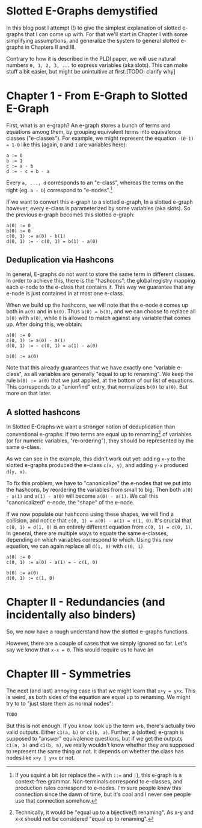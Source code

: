 Slotted E-Graphs demystified
============================

In this blog post I attempt (!) to give the simplest explanation of slotted e-graphs that I can come up with.
For that we'll start in Chapter I with some simplifying assumptions, and generalize the system to general slotted e-graphs in Chapters II and III.

Contrary to how it is described in the PLDI paper, we will use natural numbers `0, 1, 2, 3, ...` to express variables (aka slots).
This can make stuff a bit easier, but might be unintuitive at first.[TODO: clarify why]

# Chapter 1 - From E-Graph to Slotted E-Graph
First, what is an e-graph?
An e-graph stores a bunch of terms and equations among them, by grouping equivalent terms into equivalence classes ("e-classes").
For example, we might represent the equation `-(0-1) = 1-0` like this (again, `0` and `1` are variables here):

```
a := 0
b := 1
c := a - b
d := - c = b - a
```

Every `a, ..., d` corresponds to an "e-class", whereas the terms on the right (eg. `a - b`) correspond to "e-nodes".[^grammar]

If we want to convert this e-graph to a slotted e-graph,
In a slotted e-graph however, every e-class is parameterized by some variables (aka slots).
So the previous e-graph becomes this slotted e-graph:

```
a(0) := 0
b(0) := 0
c(0, 1) := a(0) - b(1)
d(0, 1) := - c(0, 1) = b(1) - a(0)
```

## Deduplication via Hashcons

In general, E-graphs do not want to store the same term in different classes.
In order to achieve this, there is the "hashcons": the global registry mapping each e-node to the e-class that contains it.
This way we guarantee that any e-node is just contained in at most one e-class.

When we build up the hashcons, we will note that the e-node `0` comes up both in `a(0)` and in `b(0)`.
Thus `a(0) = b(0)`, and we can choose to replace all `b(0)` with `a(0)`, while `0` is allowed to match against any variable that comes up.
After doing this, we obtain:

```
a(0) := 0
c(0, 1) := a(0) - a(1)
d(0, 1) := - c(0, 1) = a(1) - a(0)

b(0) := a(0)
```

Note that this already guarantees that we have exactly one "variable e-class", as all variables are generally "equal to up to renaming".
We keep the rule `b(0) := a(0)` that we just applied, at the bottom of our list of equations.
This corresponds to a "unionfind" entry, that normalizes `b(0)` to `a(0)`. But more on that later.

## A slotted hashcons

In Slotted E-Graphs we want a stronger notion of deduplication than conventional e-graphs:
If two terms are equal up to renaming[^bij] of variables (or for numeric variables, "re-ordering"), they should be represented by the same e-class.

As we can see in the example, this didn't work out yet: adding `x-y` to the slotted e-graphs produced the e-class `c(x, y)`, and adding `y-x` produced `d(y, x)`.

To fix this problem, we have to "canonicalize" the e-nodes that we put into the hashcons, by reordering the variables from small to big.
Then both `a(0) - a(1)` and `a(1) - a(0)` will become `a(0) - a(1)`. We call this "canonicalized" e-node, the "shape" of the e-node.

If we now populate our hashcons using these shapes, we will find a collision, and notice that `c(0, 1) = a(0) - a(1) = d(1, 0)`.
It's crucial that `c(0, 1) = d(1, 0)` is an entirely different equation from `c(0, 1) = d(0, 1)`.
In general, there are multiple ways to equate the same e-classes, depending on which variables correspond to which.
Using this new equation, we can again replace all `d(1, 0)` with `c(0, 1)`.

```
a(0) := 0
c(0, 1) := a(0) - a(1) = - c(1, 0)

b(0) := a(0)
d(0, 1) := c(1, 0)
```

# Chapter II - Redundancies (and incidentally also binders)
So, we now have a rough understand how the slotted e-graphs functions.

However, there are a couple of cases that we simply ignored so far.
Let's say we know that `x-x = 0`. This would require us to have an 

# Chapter III - Symmetries
The next (and last) annoying case is that we might learn that `x+y = y+x`.
This is weird, as both sides of the equation are equal up to renaming.
We might try to to "just store them as normal nodes":

```
TODO
```

But this is not enough.
If you know look up the term `a+b`, there's actually two valid outputs. Either `c1(a, b)` or `c1(b, a)`.
Further, a (slotted) e-graph is supposed to "answer" equivalence questions, but if we get the outputs `c1(a, b)` and `c1(b, a)`, we really wouldn't know whether they are supposed to represent the same thing or not.
It depends on whether the class has nodes like `x+y | y+x` or not.

[^bij]: Technically, it would be "equal up to a bijective(!) renaming". As x-y and x-x should not be considered "equal up to renaming".
[^grammar]: If you squint a bit (or replace the `=` with `::=` and `|`), this e-graph is a context-free grammar. Non-terminals correspond to e-classes, and production rules correspond to e-nodes. I'm sure people knew this connection since the dawn of time, but it's cool and I never see people use that connection somehow.
